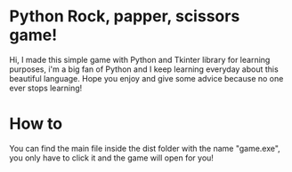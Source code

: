 # Python Rock, papper, scissors game!

Hi, I made this simple game with Python and Tkinter library for learning purposes, i'm a big fan of Python and I keep learning everyday about this beautiful language.
Hope you enjoy and give some advice because no one ever stops learning!


# How to
You can find the main file inside the dist folder with the name "game.exe", you only have to click it and the game will open for you!